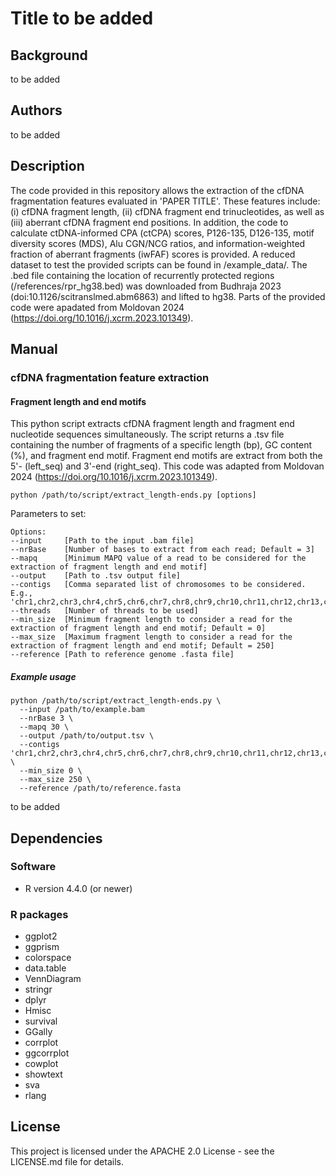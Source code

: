 # Title to be added

## Background
to be added

## Authors
to be added

## Description
The code provided in this repository allows the extraction of the cfDNA fragmentation features evaluated in 'PAPER TITLE'. These features include: (i) cfDNA fragment length, (ii) cfDNA fragment end trinucleotides, as well as (iii) aberrant cfDNA fragment end positions. In addition, the code to calculate ctDNA-informed CPA (ctCPA) scores, P126-135, D126-135, motif diversity scores (MDS), Alu CGN/NCG ratios, and information-weighted fraction of aberrant fragments (iwFAF) scores is provided. A reduced dataset to test the provided scripts can be found in /example_data/. The .bed file containing the location of recurrently protected regions (/references/rpr_hg38.bed) was downloaded from Budhraja 2023 (doi:10.1126/scitranslmed.abm6863) and lifted to hg38. Parts of the provided code were apadated from Moldovan 2024 (https://doi.org/10.1016/j.xcrm.2023.101349).

## Manual
### cfDNA fragmentation feature extraction
#### Fragment length and end motifs
This python script extracts cfDNA fragment length and fragment end nucleotide sequences simultaneously. The script returns a .tsv file containing the number of fragments of a specific length (bp), GC content (%), and fragment end motif. Fragment end motifs are extract from both the 5'- (left_seq) and 3'-end (right_seq). This code was adapted from Moldovan 2024 (https://doi.org/10.1016/j.xcrm.2023.101349).

```
python /path/to/script/extract_length-ends.py [options]
```

Parameters to set:
```
Options:
--input     [Path to the input .bam file]
--nrBase    [Number of bases to extract from each read; Default = 3]
--mapq      [Minimum MAPQ value of a read to be considered for the extraction of fragment length and end motif]
--output    [Path to .tsv output file]
--contigs   [Comma separated list of chromosomes to be considered. E.g., 'chr1,chr2,chr3,chr4,chr5,chr6,chr7,chr8,chr9,chr10,chr11,chr12,chr13,chr14,chr15,chr16,chr17,chr18,chr19,chr20,chr21,chr22']
--threads   [Number of threads to be used]
--min_size  [Minimum fragment length to consider a read for the extraction of fragment length and end motif; Default = 0]
--max_size  [Maximum fragment length to consider a read for the extraction of fragment length and end motif; Default = 250]
--reference [Path to reference genome .fasta file]
```

##### Example usage
```
python /path/to/script/extract_length-ends.py \
  --input /path/to/example.bam
  --nrBase 3 \
  --mapq 30 \
  --output /path/to/output.tsv \
  --contigs 'chr1,chr2,chr3,chr4,chr5,chr6,chr7,chr8,chr9,chr10,chr11,chr12,chr13,chr14,chr15,chr16,chr17,chr18,chr19,chr20,chr21,chr22' \
  --min_size 0 \
  --max_size 250 \
  --reference /path/to/reference.fasta
```


to be added

## Dependencies
### Software
- R version 4.4.0 (or newer)

### R packages
- ggplot2
- ggprism
- colorspace
- data.table
- VennDiagram
- stringr
- dplyr
- Hmisc
- survival
- GGally
- corrplot
- ggcorrplot
- cowplot
- showtext
- sva
- rlang


## License
This project is licensed under the APACHE 2.0 License - see the LICENSE.md file for details.
